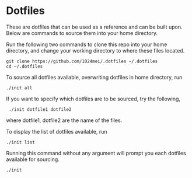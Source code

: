 # Dotfiles

These are dotfiles that can be used as a reference and can be built upon.
Below are commands to source them into your home directory.

Run the following two commands to clone this repo into your home directory,
and change your working directory to where these files located.
```
git clone https://github.com/1024mei/.dotfiles ~/.dotfiles
cd ~/.dotfiles
```


To source all dotfiles available, overwriting dotfiles in home directory, run
```
./init all
```


If you want to specify which dotfiles are to be sourced, try the following,
```
 ./init dotfile1 dotfile2
```
where dotfile1, dotfile2 are the name of the files.


To display the list of dotfiles available, run
```
./init list
```


Running this command without any argument will prompt you 
each dotfiles available for sourcing.
```
./init
```
